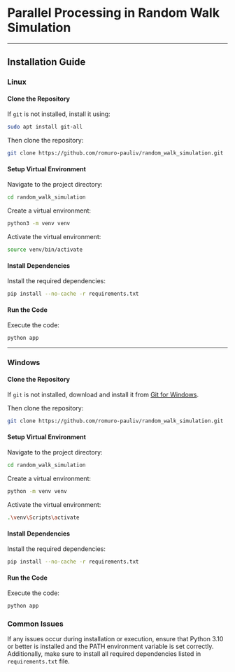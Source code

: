 # Parallel Processing in Random Walk Simulation

--- 

## Installation Guide

### Linux

#### Clone the Repository

If `git` is not installed, install it using:

```bash
sudo apt install git-all
```

Then clone the repository:

```bash
git clone https://github.com/romuro-pauliv/random_walk_simulation.git
```

#### Setup Virtual Environment

Navigate to the project directory:

```bash
cd random_walk_simulation
```

Create a virtual environment:

```bash
python3 -m venv venv
```

Activate the virtual environment:

```bash
source venv/bin/activate
```

#### Install Dependencies

Install the required dependencies:

```bash
pip install --no-cache -r requirements.txt
```

#### Run the Code

Execute the code:

```bash
python app
```

---

### Windows

#### Clone the Repository

If `git` is not installed, download and install it from [Git for Windows](https://gitforwindows.org/).

Then clone the repository:

```bash
git clone https://github.com/romuro-pauliv/random_walk_simulation.git
```

#### Setup Virtual Environment

Navigate to the project directory:

```bash
cd random_walk_simulation
```

Create a virtual environment:

```bash
python -m venv venv
```

Activate the virtual environment:

```bash
.\venv\Scripts\activate
```

#### Install Dependencies

Install the required dependencies:

```bash
pip install --no-cache -r requirements.txt
```

#### Run the Code

Execute the code:

```bash
python app
```

### Common Issues

If any issues occur during installation or execution, ensure that Python 3.10 or better is installed and the PATH environment variable is set correctly. Additionally, make sure to install all required dependencies listed in `requirements.txt` file.